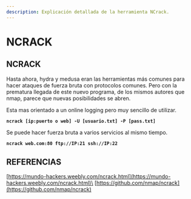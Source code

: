 ```yaml
---
description: Explicación detallada de la herramienta NCrack.
---
```


# NCRACK

## **NCRACK**

Hasta ahora, hydra y medusa eran las herramientas más comunes para hacer ataques de fuerza bruta con protocolos comunes. Pero con la prematura llegada de este nuevo programa, de los mismos autores que nmap, parece que nuevas posibilidades se abren.

&#x20;Esta mas orientado a un online logging pero muy sencillo de utilizar.

&#x20;**`ncrack [ip:puerto o web] -U [usuario.txt] -P [pass.txt]`**

Se puede hacer fuerza bruta a varios servicios al mismo tiempo.

&#x20;**`ncrack web.com:80 ftp://IP:21 ssh://IP:22`**

## **REFERENCIAS**

[https://mundo-hackers.weebly.com/ncrack.html](https://mundo-hackers.weebly.com/ncrack.html)\
[https://github.com/nmap/ncrack](https://github.com/nmap/ncrack)
